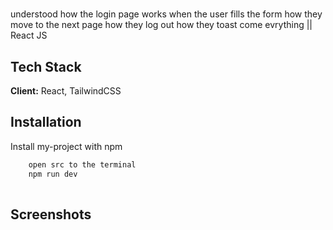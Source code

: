 
# 

understood how the login page works when the user fills the form how they move to the next page how they log out how they toast come evrything || React JS




## Tech Stack

**Client:** React, TailwindCSS



## Installation

Install my-project with npm

```bash
    open src to the terminal
    npm run dev
  
```
    
## Screenshots

 
